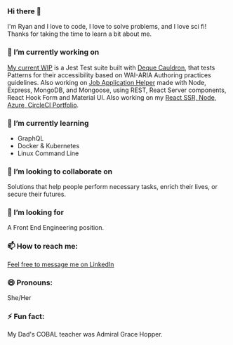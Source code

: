 ### Hi there 👋
I'm Ryan and I love to code, I love to solve problems, and I love sci fi! Thanks for taking the time to learn a bit about me. 

### 🔭 I’m currently working on 
[My current WIP](https://github.com/ryanAllMad/a11y-react) is a Jest Test suite built with [Deque Cauldron](https://cauldron.dequelabs.com/), that tests Patterns for their accessibility based on WAI-ARIA Authoring practices guidelines. Also working on [Job Application Helper](https://github.com/ryanAllMad/js-job-helper) made with Node, Express, MongoDB, and Mongoose, using REST, React Server components, React Hook Form and Material UI. Also working on my [React SSR, Node, Azure, CircleCI Portfolio](https://github.com/ryanAllMad/ryan-all-mad-portfolio).

### 🌱 I’m currently learning 
* GraphQL
* Docker & Kubernetes
* Linux Command Line

### 👯 I’m looking to collaborate on 
Solutions that help people perform necessary tasks, enrich their lives, or secure their futures.

### 🤔 I’m looking for 
A Front End Engineering position. 

### 📫 How to reach me:
[Feel free to message me on LinkedIn](https://www.linkedin.com/in/ryan-duer-515342108/)

### 😄 Pronouns: 
She/Her

### ⚡ Fun fact: 
My Dad's COBAL teacher was Admiral Grace Hopper.
<!--
**ryanAllMad/ryanAllMad** is a ✨ _special_ ✨ repository because its `README.md` (this file) appears on your GitHub profile.

Here are some ideas to get you started:

 🔭 I’m currently working on a NextJS DnD character sheet, and a WordPress plugin that helps authors make their posts more accessible.
🌱 I’m currently learning GraphQL, Node, Docker & Kubernetes
👯 I’m looking to collaborate on solutions that help people perform necessary tasks, enrich their lives, or secure their futures.
🤔 I’m looking for a Front End Engineering position. 
- 💬 Ask me about ...
-  ...
😄 Pronouns: She/Her
⚡ Fun fact: I am a real big Wheel of Time nerd. If you get me started on the subject, I may never stop taking.
-->
